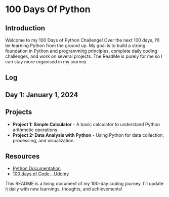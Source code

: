 # 100 Days Of Python

## Introduction
Welcome to my 100 Days of Python Challenge! Over the next 100 days, I'll be learning Python from the ground up. 
My goal is to build a strong foundation in Python and programming principles, complete daily coding challenges, and work on several projects.
The ReadMe is purely for me so I can stay more organised in my journey

## Log
**Day 1: January 1, 2024**
  - 



## Projects
- **Project 1: Simple Calculator** - A basic calculator to understand Python arithmetic operations.
- **Project 2: Data Analysis with Python** - Using Python for data collection, processing, and visualization.

## Resources
- [Python Documentation](https://docs.python.org/3/)
- [100 days of Code - Udemy]([https://realpython.com/](https://www.udemy.com/course/100-days-of-code/))


This README is a living document of my 100-day coding journey. I'll update it daily with new learnings, thoughts, and achievements!
